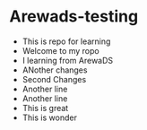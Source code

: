 # Arewads-testing

- This is repo for learning
- Welcome to my ropo
- I learning from ArewaDS
- ANother changes
- Second Changes
- Another line
- Another line
- This is great
- This is wonder

